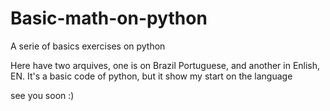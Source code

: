 # Basic-math-on-python
A serie of basics exercises on python

Here have two arquives, one is on Brazil Portuguese, and another in Enlish, EN.
It's a basic code of python, but it show my start on the language

see you soon :)
